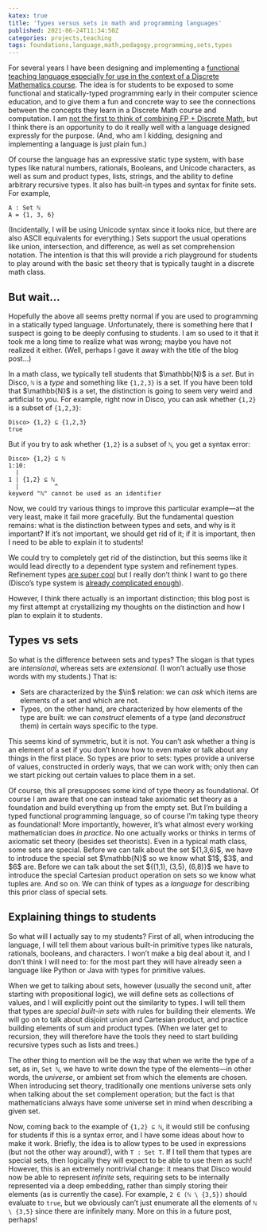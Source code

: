 ```yaml
---
katex: true
title: 'Types versus sets in math and programming languages'
published: 2021-06-24T11:34:50Z
categories: projects,teaching
tags: foundations,language,math,pedagogy,programming,sets,types
---
```


<p>For several years I have been designing and implementing a <a href="https://github.com/disco-lang/disco/">functional teaching language especially for use in the context of a Discrete Mathematics course</a>. The idea is for students to be exposed to some functional and statically-typed programming early in their computer science education, and to give them a fun and concrete way to see the connections between the concepts they learn in a Discrete Math course and computation. I am <a href="https://cs.wheaton.edu/~tvandrun/dmfp/">not the first to think of combining FP + Discrete Math</a>, but I think there is an opportunity to do it really well with a language designed expressly for the purpose. (And, who am I kidding, designing and implementing a language is just plain fun.)</p>
<p>Of course the language has an expressive static type system, with base types like natural numbers, rationals, Booleans, and Unicode characters, as well as sum and product types, lists, strings, and the ability to define arbitrary recursive types. It also has built-in types and syntax for finite sets. For example,</p>
<pre><code>A : Set ℕ
A = {1, 3, 6}</code></pre>
<p>(Incidentally, I will be using Unicode syntax since it looks nice, but there are also ASCII equivalents for everything.) Sets support the usual operations like union, intersection, and difference, as well as set comprehension notation. The intention is that this will provide a rich playground for students to play around with the basic set theory that is typically taught in a discrete math class.</p>
<h2 id="but-wait">But wait…</h2>
<p>Hopefully the above all seems pretty normal if you are used to programming in a statically typed language. Unfortunately, there is something here that I suspect is going to be deeply confusing to students. I am so used to it that it took me a long time to realize what was wrong; maybe you have not realized it either. (Well, perhaps I gave it away with the title of the blog post…)</p>
<p>In a math class, we typically tell students that $\mathbb{N}$ is a <em>set</em>. But in Disco, <code>ℕ</code> is a <em>type</em> and something like <code>{1,2,3}</code> is a set. If you have been told that $\mathbb{N}$ is a set, the distinction is going to seem very weird and artificial to you. For example, right now in Disco, you can ask whether <code>{1,2}</code> is a subset of <code>{1,2,3}</code>:</p>
<pre><code>Disco&gt; {1,2} ⊆ {1,2,3}
true</code></pre>
<p>But if you try to ask whether <code>{1,2}</code> is a subset of <code>ℕ</code>, you get a syntax error:</p>
<pre><code>Disco&gt; {1,2} ⊆ ℕ
1:10:
  |
1 | {1,2} ⊆ ℕ
  |          ^
keyword "ℕ" cannot be used as an identifier</code></pre>
<p>Now, we could try various things to improve this particular example—at the very least, make it fail more gracefully. But the fundamental question remains: what is the distinction between types and sets, and why is it important? If it’s not important, we should get rid of it; if it is important, then I need to be able to explain it to students!</p>
<p>We could try to completely get rid of the distinction, but this seems like it would lead directly to a dependent type system and refinement types. Refinement types <a href="https://ucsd-progsys.github.io/liquidhaskell-blog/">are super cool</a> but I really don’t think I want to go there (Disco’s type system is <a href="https://github.com/disco-lang/disco/issues/207">already complicated enough</a>).</p>
<p>However, I think there actually is an important distinction; this blog post is my first attempt at crystallizing my thoughts on the distinction and how I plan to explain it to students.</p>
<h2 id="types-vs-sets">Types vs sets</h2>
<p>So what is the difference between sets and types? The slogan is that types are <em>intensional</em>, whereas sets are <em>extensional</em>. (I won’t actually use those words with my students.) That is:</p>
<ul>
<li>Sets are characterized by the $\in$ relation: we can <em>ask</em> which items are elements of a set and which are not.</li>
<li>Types, on the other hand, are characterized by how elements of the type are built: we can <em>construct</em> elements of a type (and <em>deconstruct</em> them) in certain ways specific to the type.</li>
</ul>
<p>This seems kind of symmetric, but it is not. You can’t ask whether a thing is an element of a set if you don’t know how to even make or talk about any things in the first place. So types are prior to sets: types provide a universe of values, constructed in orderly ways, that we can work with; only then can we start picking out certain values to place them in a set.</p>
<p>Of course, this all presupposes some kind of type theory as foundational. Of course I am aware that one can instead take axiomatic set theory as a foundation and build everything up from the empty set. But I’m building a typed functional programming language, so of course I’m taking type theory as foundational! More importantly, however, it’s what almost every working mathematician does <em>in practice</em>. No one actually works or thinks in terms of axiomatic set theory (besides set theorists). Even in a typical math class, some sets are special. Before we can talk about the set ${1,3,6}$, we have to introduce the special set $\mathbb{N}$ so we know what $1$, $3$, and $6$ are. Before we can talk about the set ${(1,1), (3,5), (6,8)}$ we have to introduce the special Cartesian product operation on sets so we know what tuples are. And so on. We can think of types as a <em>language</em> for describing this prior class of special sets.</p>
<h2 id="explaining-things-to-students">Explaining things to students</h2>
<p>So what will I actually say to my students? First of all, when introducing the language, I will tell them about various built-in primitive types like naturals, rationals, booleans, and characters. I won’t make a big deal about it, and I don’t think I will need to: for the most part they will have already seen a language like Python or Java with types for primitive values.</p>
<p>When we get to talking about sets, however (usually the second unit, after starting with propositional logic), we will define sets as collections of values, and I will explicitly point out the similarity to types. I will tell them that types are <em>special built-in sets</em> with rules for building their elements. We will go on to talk about disjoint union and Cartesian product, and practice building elements of sum and product types. (When we later get to recursion, they will therefore have the tools they need to start building recursive types such as lists and trees.)</p>
<p>The other thing to mention will be the way that when we write the type of a set, as in, <code>Set ℕ</code>, we have to write down the type of the elements—in other words, the <em>universe</em>, or ambient set from which the elements are chosen. When introducing set theory, traditionally one mentions universe sets only when talking about the set complement operation; but the fact is that mathematicians always have some universe set in mind when describing a given set.</p>
<p>Now, coming back to the example of <code>{1,2} ⊆ ℕ</code>, it would still be confusing for students if this is a syntax error, and I have some ideas about how to make it work. Briefly, the idea is to allow types to be used in expressions (but not the other way around!), with <code>T : Set T</code>. If I tell them that types are special sets, then logically they will expect to be able to use them as such! However, this is an extremely nontrivial change: it means that Disco would now be able to represent <em>infinite</em> sets, requiring sets to be internally represented via a deep embedding, rather than simply storing their elements (as is currently the case). For example, <code>2 ∈ (ℕ \ {3,5})</code> should evaluate to <code>true</code>, but we obviously can’t just enumerate all the elements of <code>ℕ \ {3,5}</code> since there are infinitely many. More on this in a future post, perhaps!</p>

